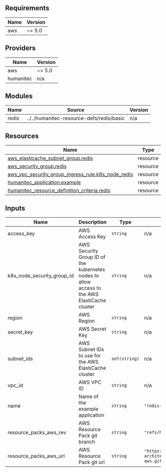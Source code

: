 <!-- BEGIN_TF_DOCS -->
## Requirements

| Name | Version |
|------|---------|
| aws | ~> 5.0 |

## Providers

| Name | Version |
|------|---------|
| aws | ~> 5.0 |
| humanitec | n/a |

## Modules

| Name | Source | Version |
|------|--------|---------|
| redis | ../../humanitec-resource-defs/redis/basic | n/a |

## Resources

| Name | Type |
|------|------|
| [aws_elasticache_subnet_group.redis](https://registry.terraform.io/providers/hashicorp/aws/latest/docs/resources/elasticache_subnet_group) | resource |
| [aws_security_group.redis](https://registry.terraform.io/providers/hashicorp/aws/latest/docs/resources/security_group) | resource |
| [aws_vpc_security_group_ingress_rule.k8s_node_redis](https://registry.terraform.io/providers/hashicorp/aws/latest/docs/resources/vpc_security_group_ingress_rule) | resource |
| [humanitec_application.example](https://registry.terraform.io/providers/humanitec/humanitec/latest/docs/resources/application) | resource |
| [humanitec_resource_definition_criteria.redis](https://registry.terraform.io/providers/humanitec/humanitec/latest/docs/resources/resource_definition_criteria) | resource |

## Inputs

| Name | Description | Type | Default | Required |
|------|-------------|------|---------|:--------:|
| access\_key | AWS Access Key | `string` | n/a | yes |
| k8s\_node\_security\_group\_id | AWS Security Group ID of the kubernetes nodes to allow access to the AWS ElastiCache cluster | `string` | n/a | yes |
| region | AWS Region | `string` | n/a | yes |
| secret\_key | AWS Secret Key | `string` | n/a | yes |
| subnet\_ids | AWS Subnet IDs to use for the AWS ElastiCache cluster | `set(string)` | n/a | yes |
| vpc\_id | AWS VPC ID | `string` | n/a | yes |
| name | Name of the example application | `string` | `"redis-test"` | no |
| resource\_packs\_aws\_rev | AWS Resource Pack git branch | `string` | `"refs/heads/main"` | no |
| resource\_packs\_aws\_url | AWS Resource Pack git url | `string` | `"https://github.com/humanitec-architecture/resource-packs-aws.git"` | no |
<!-- END_TF_DOCS -->